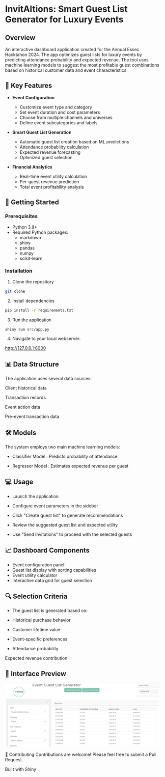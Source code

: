 # InvitAItions: Smart Guest List Generator for Luxury Events

## Overview
An interactive dashboard application created for the Annual Essec Hacktahon 2024. The app optimizes guest lists for luxury events by predicting attendance probability and expected revenue. The tool uses machine learning models to suggest the most profitable guest combinations based on historical customer data and event characteristics.

## 🌟 Key Features
- **Event Configuration**
  - Customize event type and category
  - Set event duration and cost parameters
  - Choose from multiple channels and universes
  - Define event subcategories and labels

- **Smart Guest List Generation**
  - Automatic guest list creation based on ML predictions
  - Attendance probability calculation
  - Expected revenue forecasting
  - Optimized guest selection

- **Financial Analytics**
  - Real-time event utility calculation
  - Per-guest revenue prediction
  - Total event profitability analysis

## 🚀 Getting Started

### Prerequisites
- Python 3.8+
- Required Python packages:
    - markdown
    - shiny
    - pandas
    - numpy
    - scikit-learn


### Installation
1. Clone the repository
```bash
git clone 
```
2. Install dependencies

```bash
pip install -r requirements.txt
```

3. Run the application

```bash
shiny run src/app.py
```
4. Navigate to your local webserver: 

http://127.0.0.1:8000

## 📊 Data Structure
The application uses several data sources:

Client historical data

Transaction records

Event action data

Pre-event transaction data

## 🛠️ Models
The system employs two main machine learning models:

- Classifier Model : Predicts probability of attendance

- Regressor Model : Estimates expected revenue per guest

## 💻 Usage
- Launch the application

- Configure event parameters in the sidebar

- Click "Create guest list" to generate recommendations

- Review the suggested guest list and expected utility

- Use "Send Invitations" to proceed with the selected guests

## 📈 Dashboard Components
- Event configuration panel
- Guest list display with sorting capabilities
- Event utility calculator
- Interactive data grid for guest selection

## 🔍 Selection Criteria
- The guest list is generated based on:

- Historical purchase behavior

- Customer lifetime value

- Event-specific preferences

- Attendance probability

Expected revenue contribution

## 📱 Interface Preview

![InvitAItions Dashboard](./img/dashboard.png)


🤝 Contributing
Contributions are welcome! Please feel free to submit a Pull Request.



Built with Shiny
